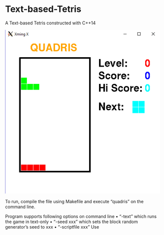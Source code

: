 # Text-based-Tetris
A Text-based Tetris constructed with C++14

![alt tag](https://github.com/jimmyhuang007/Text-based-Tetris/blob/master/Capture.PNG) 

To run, compile the file using Makefile and execute “quadris” on the command line.

Program supports following options on command line
•	“-text” which runs the game in text-only
•	“-seed xxx” which sets the block random generator’s seed to xxx
•	“-scriptfile xxx” Use 



 
